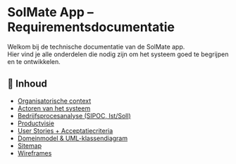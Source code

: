 # SolMate App – Requirementsdocumentatie

Welkom bij de technische documentatie van de SolMate app.  
Hier vind je alle onderdelen die nodig zijn om het systeem goed te begrijpen en te ontwikkelen.

## 📂 Inhoud

- [Organisatorische context](01-organisatorische-context.md)
- [Actoren van het systeem](02-actoren.md)
- [Bedrijfsprocesanalyse (SIPOC, Ist/Soll)](03-bedrijfsprocesanalyse.md)
- [Productvisie](04-productvisie.md)
- [User Stories + Acceptatiecriteria](05-user-stories.md)
- [Domeinmodel & UML-klassendiagram](06-domeinmodel.md)
- [Sitemap](07-sitemap.md)
- [Wireframes](08-wireframes.md)
